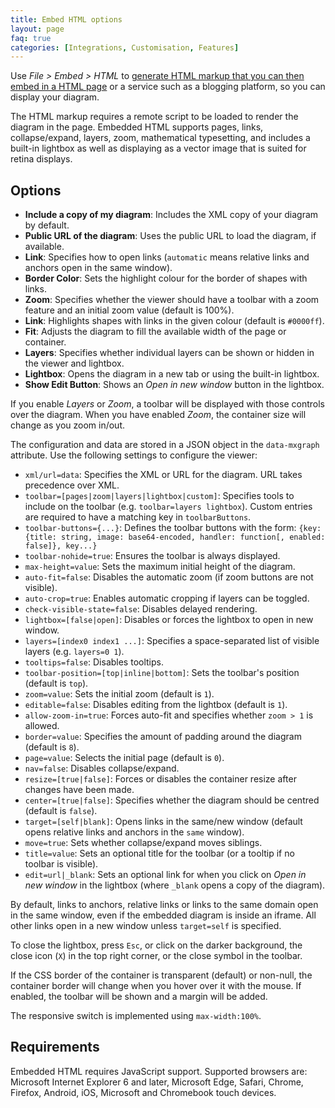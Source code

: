 ```yaml
---
title: Embed HTML options
layout: page
faq: true
categories: [Integrations, Customisation, Features]
---
```


Use _File > Embed > HTML_ to [generate HTML markup that you can then embed in a HTML page](/doc/faq/embed-html.html) or a service such as a blogging platform, so you can display your diagram.

The HTML markup requires a remote script to be loaded to render the diagram in the page. Embedded HTML supports pages, links, collapse/expand, layers, zoom, mathematical typesetting, and includes a built-in lightbox as well as displaying as a vector image that is suited for retina displays.

## Options

* **Include a copy of my diagram**: Includes the XML copy of your diagram by default.
* **Public URL of the diagram**: Uses the public URL to load the diagram, if available.
* **Link**: Specifies how to open links (``automatic`` means relative links and anchors open in the same window).
* **Border Color**: Sets the highlight colour for the border of shapes with links.
* **Zoom**: Specifies whether the viewer should have a toolbar with a zoom feature and an initial zoom value (default is 100%).
* **Link**: Highlights shapes with links in the given colour (default is ``#0000ff``).
* **Fit**: Adjusts the diagram to fill the available width of the page or container.
* **Layers**: Specifies whether individual layers can be shown or hidden in the viewer and lightbox.
* **Lightbox**: Opens the diagram in a new tab or using the built-in lightbox.
* **Show Edit Button**: Shows an _Open in new window_ button in the lightbox.

If you enable _Layers_ or _Zoom_, a toolbar will be displayed with those controls over the diagram. When you have enabled  _Zoom_, the container size will change as you zoom in/out.

The configuration and data are stored in a JSON object in the ``data-mxgraph`` attribute. Use the following settings to configure the viewer:

* ``xml/url=data``: Specifies the XML or URL for the diagram. URL takes precedence over XML.
* ``toolbar=[pages|zoom|layers|lightbox|custom]``: Specifies tools to include on the toolbar (e.g. ``toolbar=layers lightbox``). Custom entries are required to have a matching key in ``toolbarButtons``.
* ``toolbar-buttons={...}``: Defines the toolbar buttons with the form: ``{key:{title: string, image: base64-encoded, handler: function[, enabled: false]}, key...}``
* ``toolbar-nohide=true``: Ensures the toolbar is always displayed.
* ``max-height=value``: Sets the maximum initial height of the diagram.
* ``auto-fit=false``: Disables the automatic zoom (if zoom buttons are not visible).
* ``auto-crop=true``: Enables automatic cropping if layers can be toggled.
* ``check-visible-state=false``: Disables delayed rendering.
* ``lightbox=[false|open]``: Disables or forces the lightbox to open in new window.
* ``layers=[index0 index1 ...]``: Specifies a space-separated list of visible layers (e.g. ``layers=0 1``).
* ``tooltips=false``: Disables tooltips.
* ``toolbar-position=[top|inline|bottom]``: Sets the toolbar's position (default is ``top``).
* ``zoom=value``: Sets the initial zoom (default is ``1``).
* ``editable=false``: Disables editing from the lightbox (default is ``1``).
* ``allow-zoom-in=true``: Forces auto-fit and specifies whether ``zoom > 1`` is allowed.
* ``border=value``: Specifies the amount of padding around the diagram (default is ``8``).
* ``page=value``: Selects the initial page (default is ``0``).
* ``nav=false``: Disables collapse/expand.
* ``resize=[true|false]``: Forces or disables the container resize after changes have been made.
* ``center=[true|false]``: Specifies whether the diagram should be centred (default is ``false``).
* ``target=[self|blank]``: Opens links in the same/new window (default opens relative links and anchors in the ``same`` window).
* ``move=true``: Sets whether collapse/expand moves siblings.
* ``title=value``: Sets an optional title for the toolbar (or a tooltip if no toolbar is visible).
* ``edit=url|_blank``: Sets an optional link for when you click on _Open in new window_ in the lightbox (where ``_blank`` opens a copy of the diagram).

By default, links to anchors, relative links or links to the same domain open in the same window, even if the embedded diagram is inside an iframe. All other links open in a new window unless ``target=self`` is specified.

To close the lightbox, press ``Esc``, or click on the darker background, the close icon (``X``) in the top right corner, or the close symbol in the toolbar.

If the CSS border of the container is transparent (default) or non-null, the container border will change when you hover over it with the mouse. If enabled, the toolbar will be shown and a margin will be added.

The responsive switch is implemented using ``max-width:100%``.

## Requirements

Embedded HTML requires JavaScript support. Supported browsers are: Microsoft Internet Explorer 6 and later, Microsoft Edge, Safari, Chrome, Firefox, Android, iOS, Microsoft and Chromebook touch devices.

